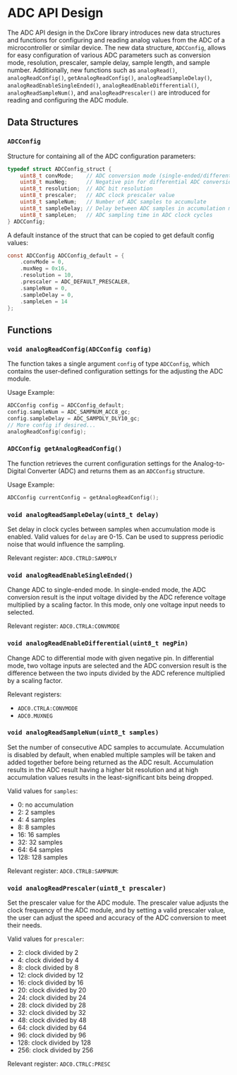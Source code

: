 # ADC API Design
The ADC API design in the DxCore library introduces new data structures and 
functions for configuring and reading analog values from the ADC of a 
microcontroller or similar device. The new data structure, `ADCConfig`, allows for 
easy configuration of various ADC parameters such as conversion mode, resolution, 
prescaler, sample delay, sample length, and sample number. Additionally, new 
functions such as `analogRead()`, `analogReadConfig()`, `getAnalogReadConfig()`, 
`analogReadSampleDelay()`, `analogReadEnableSingleEnded()`, `analogReadEnableDifferential()`, 
`analogReadSampleNum()`, and `analogReadPrescaler()` are introduced for reading and 
configuring the ADC module.

## Data Structures
### `ADCConfig`
Structure for containing all of the ADC configuration parameters:
```c
typedef struct ADCConfig_struct {
	uint8_t convMode;    // ADC conversion mode (single-ended/differential)
	uint8_t muxNeg;      // Negative pin for differential ADC conversion
	uint8_t resolution;  // ADC bit resolution
	uint8_t prescaler;   // ADC clock prescaler value
	uint8_t sampleNum;   // Number of ADC samples to accumulate
	uint8_t sampleDelay; // Delay between ADC samples in accumulation mode
	uint8_t sampleLen;   // ADC sampling time in ADC clock cycles
} ADCConfig;
```

A default instance of the struct that can be copied to get default config values:
```c
const ADCConfig ADCConfig_default = {
	.convMode = 0,
	.muxNeg = 0x16,
	.resolution = 10,
	.prescaler = ADC_DEFAULT_PRESCALER,
	.sampleNum = 0,
	.sampleDelay = 0,
	.sampleLen = 14
};
```

## Functions

### `void analogReadConfig(ADCConfig config)`
The function takes a single argument `config` of type `ADCConfig`, which contains 
the user-defined configuration settings for the adjusting the ADC module.

Usage Example:
```c
ADCConfig config = ADCConfig_default;
config.sampleNum = ADC_SAMPNUM_ACC8_gc;
config.sampleDelay = ADC_SAMPDLY_DLY10_gc;
// More config if desired...
analogReadConfig(config);
```

### `ADCConfig getAnalogReadConfig()`
The function retrieves the current configuration settings for the Analog-to-Digital 
Converter (ADC) and returns them as an `ADCConfig` structure.

Usage Example:
```c
ADCConfig currentConfig = getAnalogReadConfig();
```

### `void analogReadSampleDelay(uint8_t delay)`
Set delay in clock cycles between samples when accumulation mode is enabled. 
Valid values for `delay` are 0-15. Can be used to suppress periodic noise that 
would influence the sampling. 

Relevant register: `ADC0.CTRLD:SAMPDLY`

### `void analogReadEnableSingleEnded()`
Change ADC to single-ended mode. In single-ended mode, the ADC conversion result 
is the input voltage divided by the ADC reference voltage multiplied by a scaling 
factor. In this mode, only one voltage input needs to selected. 

Relevant register: `ADC0.CTRLA:CONVMODE`

### `void analogReadEnableDifferential(uint8_t negPin)`
Change ADC to differential mode with given negative pin. In differential mode, 
two voltage inputs are selected and the ADC conversion result is the difference 
between the two inputs divided by the ADC reference multiplied by a scaling factor. 

Relevant registers:
- `ADC0.CTRLA:CONVMODE`
- `ADC0.MUXNEG`

### `void analogReadSampleNum(uint8_t samples)`
Set the number of consecutive ADC samples to accumulate. Accumulation is disabled 
by default, when enabled multiple samples will be taken and added together before 
being returned as the ADC result. Accumulation results in the ADC result having 
a higher bit resolution and at high accumulation values results in the 
least-significant bits being dropped.

Valid values for `samples`:
- 0: no accumulation
- 2: 2 samples
- 4: 4 samples
- 8: 8 samples
- 16: 16 samples
- 32: 32 samples
- 64: 64 samples
- 128: 128 samples

Relevant register: `ADC0.CTRLB:SAMPNUM`: 

### `void analogReadPrescaler(uint8_t prescaler)`
Set the prescaler value for the ADC module. The prescaler value adjusts the 
clock frequency of the ADC module, and by setting a valid prescaler value, the 
user can adjust the speed and accuracy of the ADC conversion to meet their needs.

Valid values for `prescaler`:
- 2: clock divided by 2 
- 4:  clock divided by 4 
- 8: clock divided by 8 
- 12: clock divided by 12 
- 16: clock divided by 16 
- 20: clock divided by 20 
- 24: clock divided by 24 
- 28: clock divided by 28 
- 32: clock divided by 32 
- 48: clock divided by 48 
- 64: clock divided by 64 
- 96: clock divided by 96 
- 128: clock divided by 128
- 256: clock divided by 256

Relevant register: `ADC0.CTRLC:PRESC`